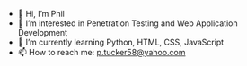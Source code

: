 - 👋 Hi, I’m Phil
- 👀 I’m interested in Penetration Testing and Web Application Development
- 🌱 I’m currently learning Python, HTML, CSS, JavaScript 
- 📫 How to reach me: p.tucker58@yahoo.com


<!---
PBTucker288/PBTucker288 is a ✨ special ✨ repository because its `README.md` (this file) appears on your GitHub profile.
You can click the Preview link to take a look at your changes.
--->
